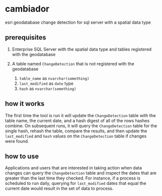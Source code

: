 # cambiador

esri geodatabase change detection for sql server with a spatial data type

## prerequisites

1. Enterprise SQL Server with the spatial data type and tables registered with the geodatabase
1. A table named `ChangeDetection` that is not registered with the geodatabase

   1. `table_name` as `nvarchar(something)`
   1. `last_modified` as `date` type
   1. `hash` as `nvarchar(something)`

## how it works

The first time the tool is run it will update the `ChangeDetection` table with the table name, the current date, and a hash digest of all of the rows hashes combine. On subsequent runs, it will query the `ChangeDetection` table for the single hash, rehash the table, compare the results, and then update the `last_modified` and `hash` values on the `ChangeDetection` table if changes were found.

## how to use

Applications and users that are interested in taking action when data changes can query the `ChangeDetection` table and inspect the dates that are greater than the last time they checked. For instance, if a process is scheduled to run daily, querying for `last_modified` dates that equal the current date would result in the set of data to process.
